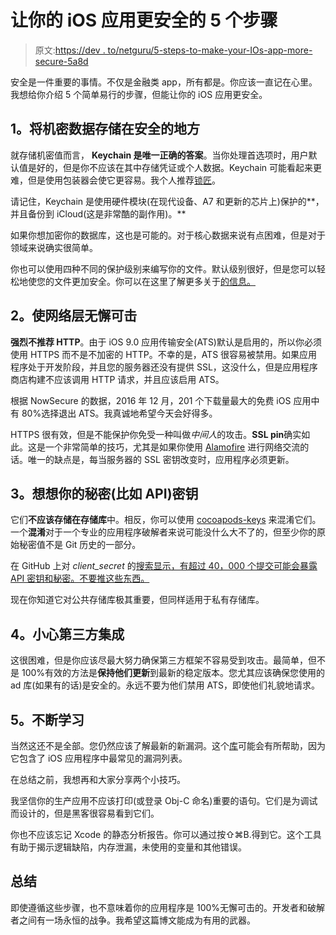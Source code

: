 # 让你的 iOS 应用更安全的 5 个步骤

> 原文:[https://dev . to/netguru/5-steps-to-make-your-IOs-app-more-secure-5a8d](https://dev.to/netguru/5-steps-to-make-your-ios-app-more-secure-5a8d)

安全是一件重要的事情。不仅是金融类 app，所有都是。你应该一直记在心里。我想给你介绍 5 个简单易行的步骤，但能让你的 iOS 应用更安全。

## [](#1-store-confidential-data-in-a-secure-place)1。将机密数据存储在安全的地方

就存储机密值而言， **Keychain 是唯一正确的答案**。当你处理首选项时，用户默认值是好的，但是你不应该在其中存储凭证或个人数据。Keychain 可能看起来更难，但是使用包装器会使它更容易。我个人推荐[锁匠](https://github.com/matthewpalmer/Locksmith)。

请记住，Keychain 是使用硬件模块(在现代设备、A7 和更新的芯片上)保护的**，并且备份到 iCloud(这是非常酷的副作用)。**

如果你想加密你的数据库，这也是可能的。对于核心数据来说有点困难，但是对于领域来说确实很简单。

你也可以使用四种不同的保护级别来编写你的文件。默认级别很好，但是您可以轻松地使您的文件更加安全。你可以在这里了解更多关于[的信息。](https://developer.apple.com/documentation/uikit/core_app/protecting_the_user_s_privacy/encrypting_your_app_s_files)

## [](#2-make-networking-layer-invulnerable)2。使网络层无懈可击

**强烈不推荐 HTTP**。由于 iOS 9.0 应用传输安全(ATS)默认是启用的，所以你必须使用 HTTPS 而不是不加密的 HTTP。不幸的是，ATS 很容易被禁用。如果应用程序处于开发阶段，并且您的服务器还没有提供 SSL，这没什么，但是应用程序商店构建不应该调用 HTTP 请求，并且应该启用 ATS。

根据 NowSecure 的数据，2016 年 12 月，201 个下载量最大的免费 iOS 应用中有 80%选择退出 ATS。我真诚地希望今天会好得多。

HTTPS 很有效，但是不能保护你免受一种叫做*中间人*的攻击。**SSL pin**确实如此。这是一个非常简单的技巧，尤其是如果你使用 [Alamofire](https://github.com/Alamofire/Alamofire/blob/master/Documentation/AdvancedUsage.md#security) 进行网络交流的话。唯一的缺点是，每当服务器的 SSL 密钥改变时，应用程序必须更新。

## [](#3-think-about-your-secret-like-api-keys)3。想想你的秘密(比如 API)密钥

它们**不应该存储在存储库**中。相反，你可以使用 [cocoapods-keys](https://github.com/orta/cocoapods-keys) 来混淆它们。一个**混淆**对于一个专业的应用程序破解者来说可能没什么大不了的，但至少你的原始秘密值不是 Git 历史的一部分。

在 GitHub 上对 *client_secret* 的[搜索显示，有超过 40，000 个提交可能会暴露 API 密钥和秘密。不要推这些东西。](https://github.com/search?q=client_secret&type=Commits)

现在你知道它对公共存储库极其重要，但同样适用于私有存储库。

## [](#4-be-careful-with-3rd-party-integration)4。小心第三方集成

这很困难，但是你应该尽最大努力确保第三方框架不容易受到攻击。最简单，但不是 100%有效的方法是**保持他们更新**到最新的稳定版本。您尤其应该确保您使用的 ad 库(如果有的话)是安全的。永远不要为他们禁用 ATS，即使他们礼貌地请求。

## [](#5-keep-learning)5。不断学习

当然这还不是全部。您仍然应该了解最新的新漏洞。这个[库](https://github.com/felixgr/secure-ios-app-dev)可能会有所帮助，因为它包含了 iOS 应用程序中最常见的漏洞列表。

在总结之前，我想再和大家分享两个小技巧。

我坚信你的生产应用不应该打印(或登录 Obj-C 命名)重要的语句。它们是为调试而设计的，但是黑客很容易看到它们。

你也不应该忘记 Xcode 的静态分析报告。你可以通过按⇧⌘B.得到它。这个工具有助于揭示逻辑缺陷，内存泄漏，未使用的变量和其他错误。

## [](#sum-up)总结

即使遵循这些步骤，也不意味着你的应用程序是 100%无懈可击的。开发者和破解者之间有一场永恒的战争。我希望这篇博文能成为有用的武器。